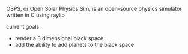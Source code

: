 OSPS, or Open Solar Physics Sim, is an open-source physics simulator written in C using raylib

current goals:
 - render a 3 dimensional black space
 - add the ability to add planets to the black space
